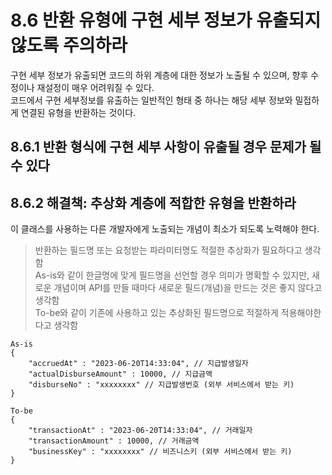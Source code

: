# 8.6 반환 유형에 구현 세부 정보가 유출되지 않도록 주의하라

구현 세부 정보가 유출되면 코드의 하위 계층에 대한 정보가 노출될 수 있으며, 향후 수정이나 재설정이 매우 어려워질 수 있다.  
코드에서 구현 세부정보를 유출하는 일반적인 형태 중 하나는 해당 세부 정보와 밀접하게 연결된 유형을 반환하는 것이다.  

## 8.6.1 반환 형식에 구현 세부 사항이 유출될 경우 문제가 될 수 있다

## 8.6.2 해결책: 추상화 계층에 적합한 유형을 반환하라

이 클래스를 사용하는 다른 개발자에게 노출되는 개념이 최소가 되도록 노력해야 한다.  

> 반환하는 필드명 또는 요청받는 파라미터명도 적절한 추상화가 필요하다고 생각함  
> As-is와 같이 한글명에 맞게 필드명을 선언할 경우 의미가 명확할 수 있지만, 새로운 개념이며 API를 만들 때마다 새로운 필드(개념)을 만드는 것은 좋지 않다고 생각함    
> To-be와 같이 기존에 사용하고 있는 추상화된 필드명으로 적절하게 적용해야한다고 생각함  
```
As-is
{
    "accruedAt" : "2023-06-20T14:33:04", // 지급발생일자
    "actualDisburseAmount" : 10000, // 지급금액
    "disburseNo" : "xxxxxxxx" // 지급발생번호 (외부 서비스에서 받는 키)
}

To-be
{
    "transactionAt" : "2023-06-20T14:33:04", // 거래일자
    "transactionAmount" : 10000, // 거래금액
    "businessKey" : "xxxxxxxx" // 비즈니스키 (외부 서비스에서 받는 키)
}
```
